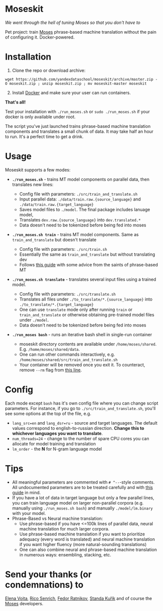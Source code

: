 # Moseskit
_We went through the hell of tuning Moses so that you don't have to_

Pet project: train [Moses](www.statmt.org/moses/) phrase-based machine translation without the pain of configuring it. Docker-powered.

# Installation

1. Clone the repo or download archive:
```(bash)
wget https://github.com/yandexdataschool/moseskit/archive/master.zip -O moseskit.zip ; unzip moseskit.zip ; mv moseskit-master moseskit
```
2. Install [Docker](https://docs.docker.com/install/) and make sure your user can run containers.

__That's all!__

Test your installation with `./run_moses.sh` or `sudo ./run_moses.sh` if your docker is only available under root.

The script you've just launched trains phrase-based machine translation components and translates a small chunk of data. It may take half an hour to run. It's a perfect time to get a drink.

# Usage

Moseskit supports a few modes:

* __`./run_moses.sh`__ - trains MT model components on parallel data, then translates new lines:
  * Config file with parameters: `./src/train_and_translate.sh`
  * Input parallel data: `./data/train.raw.{source_language}` and `./data/train.raw.{target_language}`
  * Saves model files to `./model`. The final package includes lanuage model, 
  * Translates `dev.raw.{source_language}` into `dev.translated.*`
  * Data doesn't need to be tokenized before being fed into moses

* __`./run_moses.sh train`__ - trains MT model components. Same as `train_and_translate` but doesn't translate
  * Config file with parameters: `./src/train.sh`
  * Essentially the same as `train_and_translate` but without translating dev
  * Follows [this guide](http://www.statmt.org/moses/?n=FactoredTraining.HomePage) with some advice from the saints of phrase-based MT

* __`./run_moses.sh translate`__ - translates several input files using a trained model.
  * Config file with parameters: `./src/translate.sh`
  * Translates all files under `./to_translate/*.{source_language}` into `./to_translate/*.{target_language}`
  * One can use `translate` mode only after running `train` or `train_and_translate` or otherwise obtaining pre-trained model files under `./model`.
  * Data doesn't need to be tokenized before being fed into moses

* __`./run_moses bash`__ - runs an iterative bash shell in single-run container
  * moseskit directory contents are available under `/home/moses/shared`. E.g. `/home/moses/shared/data`.
  * One can run other commands interactively, e.g. `/home/moses/shared/src/train_and_translate.sh`
  * Your container will be removed once you exit it. To counteract, remove `--rm` flag from [this line](https://github.com/yandexdataschool/moseskit/blob/master/run_moses.sh#L16).

 
# Config

Each mode except `bash` has it's own config file where you can change script parameters. For instance, if you go to `./src/train_and_translate.sh`, you'll see some options at the top of the file, e.g.

* `lang_src=en` and `lang_dsr=ru` - source and target languages. The default values correspond to english-to-russian direction. __Change this to whichever languages you want to translate__.
* `num_threads=24` - change to the number of spare CPU cores you can allocate for model training and translation
* `lm_order` - the __N__ for N-gram language model


# Tips

* All meaningful parameters are commented with `# ^--`-style comments. All undocumented parameters are to be treated carefully and with [this guide](http://www.statmt.org/moses/?n=FactoredTraining.HomePage) in mind.
* If you have a lot of data in target language but only a few parallel lines, you can train language model on larger non-parallel corpora (e.g. manually using `./run_moses.sh bash`) and manually `./model/lm.binary` with your model.
* Phrase-Based vs Neural machine translation: 
   * Use phrase-based if you have <=100k lines of parallel data, neural machine translation for much larger corpora.
   * Use phrase-based machine translation if you want to prioritize adequacy (every word is translated) and neural machine translation if you want higher fluency (more natural-sounding translations)
   * One can also combine neural and phrase-based machine translation in numerous ways: ensembling, stacking, etc.


# Send your thanks (or condemnations) to

[Elena Voita](https://research.yandex.com/lib/people/610744), [Rico Senrich](https://github.com/rsennrich), [Fedor Ratnikov](https://github.com/justheuristic), [Standa Kuřík](https://github.com/skurik) and of course the [Moses](www.statmt.org/moses) developers.
